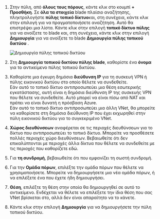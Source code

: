 1. Στην πύλη, από **όλους τους πόρους**, κάντε κλικ στο κουμπί **+ Προσθήκη**. Σε **όλα τα στοιχεία** blade πλαίσιο αναζήτησης, πληκτρολογήστε **πύλης τοπικό δίκτυο**και, στη συνέχεια, κάντε κλικ στην επιλογή για να πραγματοποιήσετε αναζήτηση. Αυτό θα επιστρέψει μια λίστα. Κάντε κλικ στην επιλογή **τοπικό δίκτυο πύλης** για να ανοίξετε το blade και, στη συνέχεια, κάντε κλικ στην επιλογή **Δημιουργία** για να ανοίξετε το blade **Δημιουργία πύλης τοπικού δικτύου** .

    ![Δημιουργία πύλης τοπικού δικτύου](./media/vpn-gateway-add-lng-rm-portal-include/addlng250.png)

2. Στη **Δημιουργία τοπικού δικτύου πύλης blade**, καθορίστε ένα **όνομα** για το αντικείμενο πύλης τοπικού δικτύου.
 
3. Καθορίστε μια έγκυρη δημόσια **διεύθυνση IP** για τη συσκευή VPN ή πύλης εικονικού δικτύου στο οποίο θέλετε να συνδεθείτε.<br>Εάν αυτό το τοπικό δίκτυο αντιπροσωπεύει μια θέση εσωτερικής εγκατάστασης, αυτή είναι η δημόσια διεύθυνση IP της συσκευής VPN που θέλετε να συνδεθείτε. Αυτό μπορεί να είναι πίσω από NAT και πρέπει να είναι δυνατή η πρόσβαση Azure.<br>Εάν αυτό το τοπικό δίκτυο αντιπροσωπεύει μια άλλη VNet, θα μπορείτε να καθορίσετε στη δημόσια διεύθυνση IP που έχει εκχωρηθεί στην πύλη εικονικού δικτύου για το συγκεκριμένο VNet.<br>

4. **Χώρος διευθύνσεων** αναφέρεται σε τις περιοχές διευθύνσεων για το δίκτυο που αντιπροσωπεύει το τοπικό δίκτυο. Μπορείτε να προσθέσετε πολλές περιοχές χώρο διευθύνσεων. Βεβαιωθείτε ότι δεν επικαλύπτονται με περιοχές άλλα δίκτυα που θέλετε να συνδεθείτε με τις περιοχές που καθορίζετε εδώ.
 
5. Για **τη συνδρομή**, βεβαιωθείτε ότι που εμφανίζει τη σωστή συνδρομή.

6. Για την **Ομάδα πόρων**, επιλέξτε την ομάδα πόρων που θέλετε να χρησιμοποιήσετε. Μπορείτε να δημιουργήσετε μια νέα ομάδα πόρων, ή να επιλέξετε ένα που έχετε ήδη δημιουργήσει.

7. **Θέση**, επιλέξτε τη θέση στην οποία θα δημιουργηθεί σε αυτό το αντικείμενο. Ενδέχεται να θέλετε να επιλέξετε την ίδια θέση που σας VNet βρίσκεται στο, αλλά δεν είναι απαραίτητο να το κάνετε.

8. Κάντε κλικ στην επιλογή **Δημιουργία** για να δημιουργήσετε την πύλη τοπικού δικτύου.
